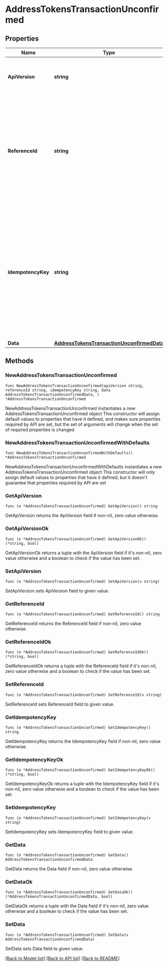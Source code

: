 # AddressTokensTransactionUnconfirmed

## Properties

Name | Type | Description | Notes
------------ | ------------- | ------------- | -------------
**ApiVersion** | **string** | Specifies the version of the API that incorporates this endpoint. | 
**ReferenceId** | **string** | Represents a unique identifier that serves as reference to the specific request which prompts a callback, e.g. Blockchain Events Subscription, Blockchain Automation, etc. | 
**IdempotencyKey** | **string** | Specifies a unique ID generated by the system and attached to each callback. It is used by the server to recognize consecutive requests with the same data with the purpose not to perform the same operation twice. | 
**Data** | [**AddressTokensTransactionUnconfirmedData**](AddressTokensTransactionUnconfirmedData.md) |  | 

## Methods

### NewAddressTokensTransactionUnconfirmed

`func NewAddressTokensTransactionUnconfirmed(apiVersion string, referenceId string, idempotencyKey string, data AddressTokensTransactionUnconfirmedData, ) *AddressTokensTransactionUnconfirmed`

NewAddressTokensTransactionUnconfirmed instantiates a new AddressTokensTransactionUnconfirmed object
This constructor will assign default values to properties that have it defined,
and makes sure properties required by API are set, but the set of arguments
will change when the set of required properties is changed

### NewAddressTokensTransactionUnconfirmedWithDefaults

`func NewAddressTokensTransactionUnconfirmedWithDefaults() *AddressTokensTransactionUnconfirmed`

NewAddressTokensTransactionUnconfirmedWithDefaults instantiates a new AddressTokensTransactionUnconfirmed object
This constructor will only assign default values to properties that have it defined,
but it doesn't guarantee that properties required by API are set

### GetApiVersion

`func (o *AddressTokensTransactionUnconfirmed) GetApiVersion() string`

GetApiVersion returns the ApiVersion field if non-nil, zero value otherwise.

### GetApiVersionOk

`func (o *AddressTokensTransactionUnconfirmed) GetApiVersionOk() (*string, bool)`

GetApiVersionOk returns a tuple with the ApiVersion field if it's non-nil, zero value otherwise
and a boolean to check if the value has been set.

### SetApiVersion

`func (o *AddressTokensTransactionUnconfirmed) SetApiVersion(v string)`

SetApiVersion sets ApiVersion field to given value.


### GetReferenceId

`func (o *AddressTokensTransactionUnconfirmed) GetReferenceId() string`

GetReferenceId returns the ReferenceId field if non-nil, zero value otherwise.

### GetReferenceIdOk

`func (o *AddressTokensTransactionUnconfirmed) GetReferenceIdOk() (*string, bool)`

GetReferenceIdOk returns a tuple with the ReferenceId field if it's non-nil, zero value otherwise
and a boolean to check if the value has been set.

### SetReferenceId

`func (o *AddressTokensTransactionUnconfirmed) SetReferenceId(v string)`

SetReferenceId sets ReferenceId field to given value.


### GetIdempotencyKey

`func (o *AddressTokensTransactionUnconfirmed) GetIdempotencyKey() string`

GetIdempotencyKey returns the IdempotencyKey field if non-nil, zero value otherwise.

### GetIdempotencyKeyOk

`func (o *AddressTokensTransactionUnconfirmed) GetIdempotencyKeyOk() (*string, bool)`

GetIdempotencyKeyOk returns a tuple with the IdempotencyKey field if it's non-nil, zero value otherwise
and a boolean to check if the value has been set.

### SetIdempotencyKey

`func (o *AddressTokensTransactionUnconfirmed) SetIdempotencyKey(v string)`

SetIdempotencyKey sets IdempotencyKey field to given value.


### GetData

`func (o *AddressTokensTransactionUnconfirmed) GetData() AddressTokensTransactionUnconfirmedData`

GetData returns the Data field if non-nil, zero value otherwise.

### GetDataOk

`func (o *AddressTokensTransactionUnconfirmed) GetDataOk() (*AddressTokensTransactionUnconfirmedData, bool)`

GetDataOk returns a tuple with the Data field if it's non-nil, zero value otherwise
and a boolean to check if the value has been set.

### SetData

`func (o *AddressTokensTransactionUnconfirmed) SetData(v AddressTokensTransactionUnconfirmedData)`

SetData sets Data field to given value.



[[Back to Model list]](../README.md#documentation-for-models) [[Back to API list]](../README.md#documentation-for-api-endpoints) [[Back to README]](../README.md)


